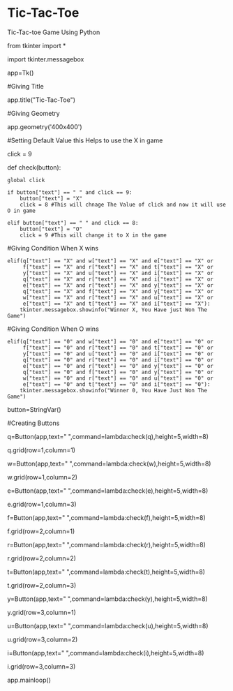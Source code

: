 # Tic-Tac-Toe
Tic-Tac-toe Game Using Python

from tkinter import *

import tkinter.messagebox

app=Tk()

#Giving Title

app.title("Tic-Tac-Toe")

#Giving Geometry

app.geometry('400x400')

#Setting Default Value this Helps to use the X in game

click = 9

def check(button):
    
    global click
    
    if button["text"] == " " and click == 9:
        button["text"] = "X"
        click = 8 #This will chnage The Value of click and now it will use O in game

    elif button["text"] == " " and click == 8:
        button["text"] = "O"
        click = 9 #This will change it to X in the game

#Giving Condition When X wins
    
    elif(q["text"] == "X" and w["text"] == "X" and e["text"] == "X" or
         f["text"] == "X" and r["text"] == "X" and t["text"] == "X" or
         y["text"] == "X" and u["text"] == "X" and i["text"] == "X" or
         q["text"] == "X" and r["text"] == "X" and i["text"] == "X" or
         e["text"] == "X" and r["text"] == "X" and y["text"] == "X" or
         q["text"] == "X" and f["text"] == "X" and y["text"] == "X" or
         w["text"] == "X" and r["text"] == "X" and u["text"] == "X" or
         e["text"] == "X" and t["text"] == "X" and i["text"] == "X"):
        tkinter.messagebox.showinfo("Winner X, You Have just Won The Game")

#Giving Condition When O wins
    
    elif(q["text"] == "0" and w["text"] == "0" and e["text"] == "0" or
         f["text"] == "0" and r["text"] == "0" and t["text"] == "0" or
         y["text"] == "0" and u["text"] == "0" and i["text"] == "0" or
         q["text"] == "0" and r["text"] == "0" and i["text"] == "0" or
         e["text"] == "0" and r["text"] == "0" and y["text"] == "0" or
         q["text"] == "0" and f["text"] == "0" and y["text"] == "0" or
         w["text"] == "0" and r["text"] == "0" and u["text"] == "0" or
         e["text"] == "0" and t["text"] == "0" and i["text"] == "0"):
        tkinter.messagebox.showinfo("Winner 0, You Have Just Won The Game")

button=StringVar()

#Creating Buttons

q=Button(app,text=" ",command=lambda:check(q),height=5,width=8)

q.grid(row=1,column=1)

w=Button(app,text=" ",command=lambda:check(w),height=5,width=8)

w.grid(row=1,column=2)

e=Button(app,text=" ",command=lambda:check(e),height=5,width=8)

e.grid(row=1,column=3)

f=Button(app,text=" ",command=lambda:check(f),height=5,width=8)

f.grid(row=2,column=1)

r=Button(app,text=" ",command=lambda:check(r),height=5,width=8)

r.grid(row=2,column=2)

t=Button(app,text=" ",command=lambda:check(t),height=5,width=8)

t.grid(row=2,column=3)

y=Button(app,text=" ",command=lambda:check(y),height=5,width=8)

y.grid(row=3,column=1)

u=Button(app,text=" ",command=lambda:check(u),height=5,width=8)

u.grid(row=3,column=2)

i=Button(app,text=" ",command=lambda:check(i),height=5,width=8)

i.grid(row=3,column=3)

app.mainloop()
